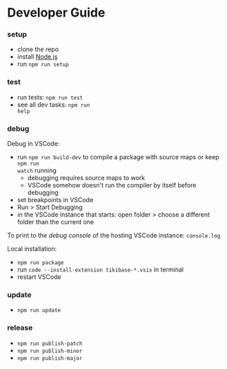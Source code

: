 # Developer Guide

### setup

- clone the repo
- install [Node.js](https://nodejs.org)
- run <code type="npm/script-name">npm run setup</code>

### test

- run tests: <code type="npm/script-name">npm run test</code>
- see all dev tasks: <code type="npm/script-name">npm run help</code>

### debug

Debug in VSCode:

- run <code type="npm/script-name">npm run build-dev</code> to compile a package
  with source maps or keep <code type="npm/script-name">npm run watch</code>
  running
  - debugging requires source maps to work
  - VSCode somehow doesn't run the compiler by itself before debugging
- set breakpoints in VSCode
- Run > Start Debugging
- in the VSCode instance that starts: open folder > choose a different folder
  than the current one

To print to the _debug console_ of the hosting VSCode instance: `console.log`

Local installation:

- <code type="npm/script-name">npm run package</code>
- run `code --install-extension tikibase-*.vsix` in terminal
- restart VSCode

### update

- <code type="npm/script-name">npm run update</code>

### release

- <code type="npm/script-name">npm run publish-patch</code>
- <code type="npm/script-name">npm run publish-minor</code>
- <code type="npm/script-name">npm run publish-major</code>
